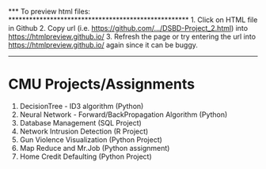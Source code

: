 
*** To preview html files: ****************************************************
	1.  Click on HTML file in Github
	2.  Copy url (i.e. https://github.com/.../DSBD-Project_2.html) into 
	    https://htmlpreview.github.io/ 
	3.  Refresh the page or try entering the url into 				    https://htmlpreview.github.io/ again since it can be buggy.
*******************************************************************************


# CMU Projects/Assignments

1. DecisionTree - ID3 algorithm (Python)
2. Neural Network - Forward/BackPropagation Algorithm (Python)
3. Database Management (SQL Project)
4. Network Intrusion Detection (R Project)
5. Gun Violence Visualization (Python Project)
6. Map Reduce and Mr.Job (Python assignment)
7. Home Credit Defaulting (Python Project)  

